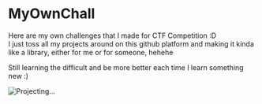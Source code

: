 # MyOwnChall

Here are my own challenges that I made for CTF Competition :D<br>
I just toss all my projects around on this github platform and making it kinda like a library, either for me or for someone, hehehe

Still learning the difficult and be more better each time I learn something new :)

![Projecting...](https://cdn.discordapp.com/attachments/774604278236839956/1027107279809544222/about-us-front.jpg)
